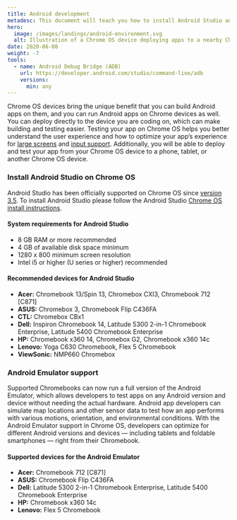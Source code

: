 ```yaml
---
title: Android development
metadesc: This document will teach you how to install Android Studio and Flutter on Chrome OS.
hero:
  image: /images/landings/android-environment.svg
  alt: Illustration of a Chrome OS device deploying apps to a nearby Chrome OS and Android device.
date: 2020-06-08
weight: -7
tools:
  - name: Android Debug Bridge (ADB)
    url: https://developer.android.com/studio/command-line/adb
    versions:
      min: any
---
```


Chrome OS devices bring the unique benefit that you can build Android apps on them, and you can run Android apps on Chrome devices as well. You can deploy directly to the device you are coding on, which can make building and testing easier.
Testing your app on Chrome OS helps you better understand the user experience and how to optimize your app’s experience for [large screens](/{{locale.code}}/android/design#layouts-for-larger-screens) and [input support](/{{locale.code}}/android/input-compatibility). Additionally, you will be able to deploy and test your app from your Chrome OS device to a phone, tablet, or another Chrome OS device.

### Install Android Studio on Chrome OS

Android Studio has been officially supported on Chrome OS since [version 3.5](https://developer.android.com/studio/releases#chrome-os-support). To install Android Studio please follow the Android Studio [Chrome OS install instructions](https://developer.android.com/studio/install#chrome-os).

#### System requirements for Android Studio

- 8 GB RAM or more recommended
- 4 GB of available disk space minimum
- 1280 x 800 minimum screen resolution
- Intel i5 or higher (U series or higher) recommended

#### Recommended devices for Android Studio

- **Acer:** Chromebook 13/Spin 13, Chromebox CXI3, Chromebook 712 [C871]
- **ASUS:** Chromebox 3, Chromebook Flip C436FA
- **CTL:** Chromebox CBx1
- **Dell:** Inspiron Chromebook 14, Latitude 5300 2-in-1 Chromebook Enterprise, Latitude 5400 Chromebook Enterprise
- **HP:** Chromebook x360 14, Chromebox G2, Chromebook x360 14c
- **Lenovo:** Yoga C630 Chromebook, Flex 5 Chromebook
- **ViewSonic:** NMP660 Chromebox

### Android Emulator support

Supported Chromebooks can now run a full version of the Android Emulator, which allows developers to test apps on any Android version and device without needing the actual hardware. Android app developers can simulate map locations and other sensor data to test how an app performs with various motions, orientation, and environmental conditions. With the Android Emulator support in Chrome OS, developers can optimize for different Android versions and devices — including tablets and foldable smartphones — right from their Chromebook.

#### Supported devices for the Android Emulator

- **Acer:** Chromebook 712 [C871]
- **ASUS:** Chromebook Flip C436FA
- **Dell:** Latitude 5300 2-in-1 Chromebook Enterprise, Latitude 5400 Chromebook Enterprise
- **HP:** Chromebook x360 14c
- **Lenovo:** Flex 5 Chromebook
